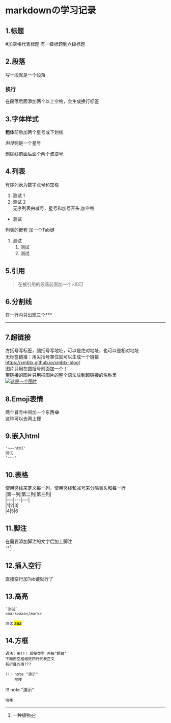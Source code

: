 # markdownの学习记录

## 1.标题    

#加空格代表标题 有一级标题到六级标题  
	

## 2.段落  

写一段就是一个段落  
	
### 换行  

在段落后面添加两个以上空格，会生成换行标签  
	
	
## 3.字体样式  

**粗体**前后加两个星号或下划线  
		
*斜体*则是一个星号  
	
~~删除线~~前面后面个两个波浪号  
		
	
## 4.列表  

有序列表为数字点号和空格  
	
1. 测试 1   
2. 测试 2  
	无序列表由减号，星号和加号开头,加空格  
	
- 测试  
	

列表的嵌套 加一个Tab键  
1. 测试  
	1. 测试  
	2. 测试  
	
## 5.引用  
> 在被引用的段落前面加一个>即可  


## 6.分割线  
在一行内只出现三个***  
***

## 7.超链接  
方括号写标签，圆括号写地址，可以是绝对地址，也可以是相对地址[]()  
无标签链接：用尖括号罩住就可以生成一个链接  
<https://xmbtx.github.io/xmbtx-blog/>  
图片只用在圆括号前面加一个！  
带链接的图片只用把图片的整个语法放到超链接的名称里  
[![这是一个图片](./1.jpg)](https://xmbtx.github.io/xmbtx-blog/)  
	
## 8.Emoji表情  
两个冒号中间加一个东西:joy:  
这种可以去网上搜  
	
## 9.嵌入html  

~~~html
'~~~html'
测试
'~~~'

~~~

## 10.表格   
使用竖线来定义每一列，使用竖线和减号来分隔表头和每一行  
|第一列|第二列|第三列|  
|---|---|---|  
|1|2|3|  
|4|5|6  

## 11.脚注  
在需要添加脚注的文字后加上脚注  
艹[^注]  
	
	
[^注]:一种植物  

## 12.插入空行
直接空行加Tab键就行了  
	
	
	
## 13.高亮  
~~~
`测试`
<mark>aaa</mark>
~~~
`测试`
<mark>aaa</mark>
	
	
## 14.方框  
~~~
语法：用!!! 后接类型 再接"题目"
下面用空格缩进四行代表正文
有折叠的用???
~~~
~~~
!!! note "演示"
    哈喽
~~~
!!! note "演示"  

    哈喽